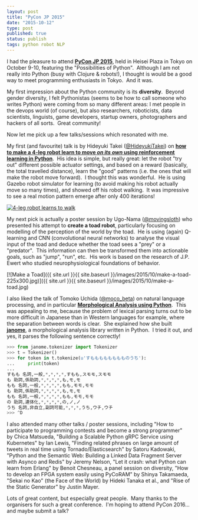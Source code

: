 ```yaml
---
layout: post
title: "PyCon JP 2015"
date: "2015-10-12"
type: post
published: true
status: publish
tags: python robot NLP
---
```


I had the pleasure to attend **[PyCon JP 2015](https://pycon.jp/2015)**, held in Heisei Plaza in Tokyo on October 9-10, featuring the "Possibilities of Python".  Although I am not really into Python (busy with Clojure & robots!), I thought is would be a good way to meet programming enthusiasts in Tokyo.  And it was.

My first impression about the Python community is its **diversity**.  Beyond gender diversity, I felt Pythonistas (seems to be how to call someone who writes Python) were coming from so many different areas: I met people in the devops world (of course), but also researchers, roboticists, data scientists, linguists, game developers, startup owners, photographers and hackers of all sorts.  Great community!

Now let me pick up a few talks/sessions which resonated with me.

My first (and favourite) talk is by Hideyuki Takei ([@HideyukiTakei](https://twitter.com/HideyukiTakei)) on [**how to make a 4-leg robot learn to move _on its own_ using reinforcement learning in Python**](https://pycon.jp/2015/ja/schedule/presentation/50/).  His idea is simple, but really great: let the robot "try out" different possible actuator settings, and based on a reward (basically, the total travelled distance), learn the "good" patterns (i.e. the ones that will make the robot move forward).  I thought this was wonderful.  He is using Gazebo robot simulator for learning (to avoid making his robot actually move so many times), and showed off his robot walking.  It was impressive to see a real motion pattern emerge after only 400 iterations!

[![4-leg robot learns to walk](https://img.youtube.com/vi/1ZXE05RPHr0/0.jpg)](https://www.youtube.com/watch?v=1ZXE05RPHr0 "4-leg robot learns to walk")

My next pick is actually a poster session by Ugo-Nama ([@movingsloth](https://twitter.com/movingsloth)) who presented his attempt to **create a toad robot**, particularly focusing on modelling of the perception of the world by the toad.  He is using (again) Q-learning and CNN (convolutional neural networks) to analyse the visual input of the toad and deduce whether the toad sees a "prey" or a "predator".  This information can then be transformed them into actionable goals, such as "jump", "run", etc.  His work is based on the research of J.P. Ewert who studied neurophysiological foundations of behavior.

[![Make a Toad]({{ site.url }}{{ site.baseurl }}/images/2015/10/make-a-toad-225x300.jpg)]({{ site.url }}{{ site.baseurl }}/images/2015/10/make-a-toad.jpg)

I also liked the talk of Tomoko Uchida ([@moco\_beta](https://twitter.com/moco_beta)) on natural language processing, and in particular **[Morphological Analysis using Python](https://pycon.jp/2015/ja/schedule/presentation/68/)**.  This was appealing to me, because the problem of lexical parsing turns out to be more difficult in Japanese than in Western languages for example, where the separation between words is clear.  She explained how she built **[janome](https://github.com/mocobeta/janome)**, a morphological analysis library written in Python.  I tried it out, and yes, it parses the following sentence correctly!

```python
>>> from janome.tokenizer import Tokenizer
>>> t = Tokenizer()
>>> for token in t.tokenize(u'すもももももももものうち'):
...     print(token)
...
すもも 名詞,一般,*,*,*,*,すもも,スモモ,スモモ
も 助詞,係助詞,*,*,*,*,も,モ,モ
もも 名詞,一般,*,*,*,*,もも,モモ,モモ
も 助詞,係助詞,*,*,*,*,も,モ,モ
もも 名詞,一般,*,*,*,*,もも,モモ,モモ
の 助詞,連体化,*,*,*,*,の,ノ,ノ
うち 名詞,非自立,副詞可能,*,*,*,うち,ウチ,ウチ
>>> ^D
```

I also attended many other talks / poster sessions, including "How to participate to programming contests and become a strong programmer" by Chica Matsueda, "Building a Scalable Python gRPC Service using Kubernetes" by Ian Lewis, "Finding related phrases on large amount of tweets in real time using Tornado/Elasticsearch" by Satoru Kadowaki, "Python and the Semantic Web: Building a Linked Data Fragment Server with Asynco and Redis" by Jeremy Nelson, "Let it crash: what Python can learn from Erlang" by Benoit Chesneau, a panel session on diversity, "How to develop an FPGA system easily using PyCoRAM" by Shinya Takamaeda, "Sekai no Kao" (the Face of the World) by Hideki Tanaka et al., and "Rise of the Static Generator" by Justin Mayer.

Lots of great content, but especially great people.  Many thanks to the organisers for such a great conference.  I'm hoping to attend PyCon 2016... and maybe submit a talk?
